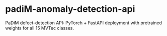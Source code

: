 # padiM-anomaly-detection-api
PaDiM defect-detection API: PyTorch + FastAPI deployment with pretrained weights for all 15 MVTec classes.
